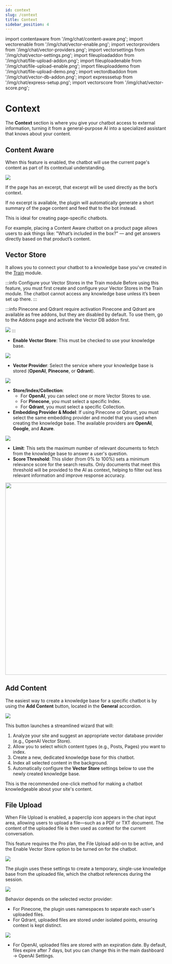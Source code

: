 ```yaml
---
id: context
slug: /context
title: Context
sidebar_position: 4
---
```


import contentaware from '/img/chat/content-aware.png';
import vectorenable from '/img/chat/vector-enable.png';
import vectorproviders from '/img/chat/vector-providers.png';
import vectorsettings from '/img/chat/vector-settings.png';
import fileuploadaddon from '/img/chat/file-upload-addon.png';
import fileuploadenable from '/img/chat/file-upload-enable.png';
import fileuploaddemo from '/img/chat/file-upload-demo.png';
import vectordbaddon from '/img/chat/vector-db-addon.png';
import expresssetup from '/img/chat/express-setup.png';
import vectorscore from '/img/chat/vector-score.png';

# Context

The **Context** section is where you give your chatbot access to external information, turning it from a general-purpose AI into a specialized assistant that knows about your content.

## Content Aware

When this feature is enabled, the chatbot will use the current page's content as part of its contextual understanding.

<img src={contentaware} />

If the page has an excerpt, that excerpt will be used directly as the bot’s context.

If no excerpt is available, the plugin will automatically generate a short summary of the page content and feed that to the bot instead.

This is ideal for creating page-specific chatbots.

For example, placing a Content Aware chatbot on a product page allows users to ask things like: "What’s included in the box?" — and get answers directly based on that product’s content.

## Vector Store

It allows you to connect your chatbot to a knowledge base you've created in the [Train](/docs/train.md) module.

:::info Configure your Vector Stores in the Train module
Before using this feature, you must first create and configure your Vector Stores in the Train module. The chatbot cannot access any knowledge base unless it’s been set up there.
:::

:::info Pinecone and Qdrant require activation
Pinecone and Qdrant are available as free addons, but they are disabled by default.
To use them, go to the Addons page and activate the Vector DB addon first.

<img src={vectordbaddon} />
:::

- **Enable Vector Store**: This must be checked to use your knowledge base.

<img src={vectorenable} />

- **Vector Provider**: Select the service where your knowledge base is stored (**OpenAI**, **Pinecone**, or **Qdrant**).

<img src={vectorproviders} />

- **Store/Index/Collection**:
    -   For **OpenAI**, you can select one or more Vector Stores to use.
    -   For **Pinecone**, you must select a specific Index.
    -   For **Qdrant**, you must select a specific Collection.
- **Embedding Provider & Model**: If using Pinecone or Qdrant, you must select the same embedding provider and model that you used when creating the knowledge base. The available providers are **OpenAI**, **Google**, and **Azure**.

<img src={vectorsettings} />

- **Limit**: This sets the maximum number of relevant documents to fetch from the knowledge base to answer a user's question.
- **Score Threshold**: This slider (from 0% to 100%) sets a minimum relevance score for the search results. Only documents that meet this threshold will be provided to the AI as context, helping to filter out less relevant information and improve response accuracy.

<img src={vectorscore} width="600"/>

## Add Content

The easiest way to create a knowledge base for a specific chatbot is by using the **Add Content** button, located in the **General** accordion.

<img src={expresssetup} />

This button launches a streamlined wizard that will:
1.  Analyze your site and suggest an appropriate vector database provider (e.g., OpenAI Vector Store).
2.  Allow you to select which content types (e.g., Posts, Pages) you want to index.
3.  Create a new, dedicated knowledge base for this chatbot.
4.  Index all selected content in the background.
5.  Automatically configure the **Vector Store** settings below to use the newly created knowledge base.

This is the recommended one-click method for making a chatbot knowledgeable about your site's content.

## File Upload

When File Upload is enabled, a paperclip icon appears in the chat input area, allowing users to upload a file—such as a PDF or TXT document. The content of the uploaded file is then used as context for the current conversation.

This feature requires the Pro plan, the File Upload add-on to be active, and the Enable Vector Store option to be turned on for the chatbot.

<img src={fileuploadaddon} />

The plugin uses these settings to create a temporary, single-use knowledge base from the uploaded file, which the chatbot references during the session.

<img src={fileuploadenable} />

Behavior depends on the selected vector provider:

- For Pinecone, the plugin uses namespaces to separate each user's uploaded files.
- For Qdrant, uploaded files are stored under isolated points, ensuring context is kept distinct.

<img src={fileuploaddemo} />

- For OpenAI, uploaded files are stored with an expiration date. By default, files expire after 7 days, but you can change this in the main dashboard → OpenAI Settings.